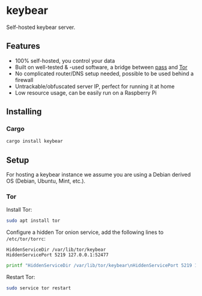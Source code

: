 # keybear

Self-hosted keybear server.

## Features

- 100% self-hosted, you control your data
- Built on well-tested & -used software, a bridge between [pass](https://www.passwordstore.org/) and [Tor](https://www.torproject.org/)
- No complicated router/DNS setup needed, possible to be used behind a firewall
- Untrackable/obfuscated server IP, perfect for running it at home
- Low resource usage, can be easily run on a Raspberry Pi

## Installing

### Cargo

```bash
cargo install keybear
```

## Setup

For hosting a keybear instance we assume you are using a Debian derived OS (Debian, Ubuntu, Mint, etc.).

### Tor

Install Tor:

```bash
sudo apt install tor
```

Configure a hidden Tor onion service, add the following lines to `/etc/tor/torrc`:

```torrc
HiddenServiceDir /var/lib/tor/keybear
HiddenServicePort 5219 127.0.0.1:52477
```

```bash
printf "HiddenServiceDir /var/lib/tor/keybear\nHiddenServicePort 5219 127.0.0.1:52477" | sudo tee -a /etc/tor/torrc
```

Restart Tor:

```bash
sudo service tor restart
```
